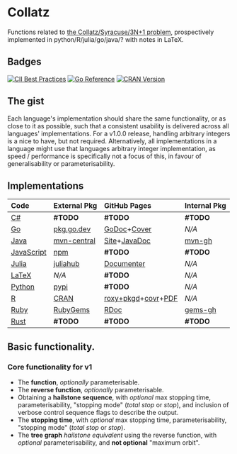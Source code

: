 # Collatz
Functions related to [the Collatz/Syracuse/3N+1 problem](https://en.wikipedia.org/wiki/Collatz_conjecture), prospectively implemented in python/R/julia/go/java/? with notes in LaTeX.
## Badges
[![CII Best Practices](https://bestpractices.coreinfrastructure.org/projects/6311/badge)](https://bestpractices.coreinfrastructure.org/projects/6311) [![Go Reference](https://pkg.go.dev/badge/github.com/Skenvy/Collatz/go.svg)](https://pkg.go.dev/github.com/Skenvy/Collatz/go) [![CRAN Version](https://www.r-pkg.org/badges/version/collatz)](https://cran.r-project.org/package=collatz)
## The gist
Each language's implementation should share the same functionality, or as close to it as possible, such that a consistent usability is delivered across all languages' implementations.
For a v1.0.0 release, handling arbitrary integers is a nice to have, but not required. Alternatively, all implementations in a language might use that languages arbitrary integer implementation, as speed / performance is specifically not a focus of this, in favour of generalisability or parameterisability.
## Implementations
| Code | External Pkg | GitHub Pages | Internal Pkg |
| :--- | :---         | :---         | :---         |
| [C#](https://github.com/Skenvy/Collatz/tree/main/C%23) | **#TODO** | **#TODO** | **#TODO** |
| [Go](https://github.com/Skenvy/Collatz/tree/main/go) | [pkg.go.dev](https://pkg.go.dev/github.com/Skenvy/Collatz/go) | [GoDoc](https://skenvy.github.io/Collatz/go/)+[Cover](https://skenvy.github.io/Collatz/go/coverage.html) | _N/A_ |
| [Java](https://github.com/Skenvy/Collatz/tree/main/java) | [mvn-central](https://search.maven.org/artifact/io.github.skenvy/collatz) | [Site](https://skenvy.github.io/Collatz/java/)+[JavaDoc](https://skenvy.github.io/Collatz/java/apidocs/io/github/skenvy/package-summary.html) | [mvn-gh](https://github.com/Skenvy/Collatz/packages/1445255) |
| [JavaScript](https://github.com/Skenvy/Collatz/tree/main/javascript) | [npm](https://www.npmjs.com/package/@skenvy/collatz) | **#TODO** | **#TODO** |
| [Julia](https://github.com/Skenvy/Collatz/tree/main/julia) | [juliahub](https://juliahub.com/ui/Packages/Collatz/UmeZE) | [Documenter](https://skenvy.github.io/Collatz/julia/) | _N/A_ |
| [LaTeX](https://github.com/Skenvy/Collatz/tree/main/LaTeX) | _N/A_ | **#TODO** | _N/A_ |
| [Python](https://github.com/Skenvy/Collatz/tree/main/python) | [pypi](https://pypi.org/project/collatz/) | **#TODO** | _N/A_ |
| [R](https://github.com/Skenvy/Collatz/tree/main/R) | [CRAN](https://cran.r-project.org/package=collatz) | [roxy+pkgd](https://skenvy.github.io/Collatz/R/)+[covr](https://skenvy.github.io/Collatz/R/covr/Collatz-report.html)+[PDF](https://skenvy.github.io/Collatz/R/pdf/) | _N/A_ |
| [Ruby](https://github.com/Skenvy/Collatz/tree/main/ruby) | [RubyGems](https://rubygems.org/gems/collatz) | [RDoc](https://skenvy.github.io/Collatz/ruby/) | [gems-gh](https://github.com/Skenvy/Collatz/packages/1636643) |
| [Rust](https://github.com/Skenvy/Collatz/tree/main/rust) | **#TODO** | **#TODO** | **#TODO** |
## Basic functionality.
### Core functionality for v1
* The **function**, _optionally_ parameterisable.
* The **reverse function**, _optionally_ parameterisable.
* Obtaining a **hailstone sequence**, with _optional_ max stopping time, parameterisability, "stopping mode" (_total stop_ or _stop_), and inclusion of verbose control sequence flags to describe the output.
* The **stopping time**, with _optional_ max stopping time, parameterisability, "stopping mode" (_total stop_ or _stop_).
* The **tree graph** _hailstone equivalent_ using the reverse function, with _optional_ parameterisability, and **not optional** "maximum orbit".
